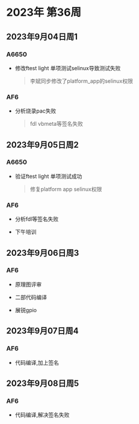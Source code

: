 # 2023年 第36周

## 2023年9月04日周1

### A6650

* 修改ftest light 单项测试selinux导致测试失败
    > 李斌同步修改了platform_app的selinux权限

### AF6

* 分析烧录pac失败
    > fdl vbmeta等签名失败

## 2023年9月05日周2

### A6650

* 验证ftest light 单项测试成功
    > 修复platform app selinux权限

### AF6

* 分析fdl等签名失败

* 下午培训

## 2023年9月06日周3

### AF6

* 原理图评审

* 二部代码编译

* 展锐gpio

## 2023年9月07日周4

### AF6

* 代码编译,加上签名

## 2023年9月08日周5

### AF6

* 代码编译,解决签名失败